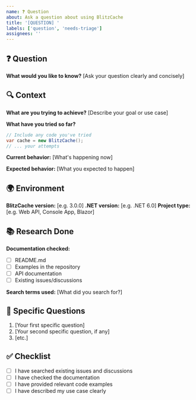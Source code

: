 ```yaml
---
name: ❓ Question
about: Ask a question about using BlitzCache
title: '[QUESTION] '
labels: ['question', 'needs-triage']
assignees: ''
---
```


## ❓ Question

**What would you like to know?**
[Ask your question clearly and concisely]

## 🔍 Context

**What are you trying to achieve?**
[Describe your goal or use case]

**What have you tried so far?**
```csharp
// Include any code you've tried
var cache = new BlitzCache();
// ... your attempts
```

**Current behavior:**
[What's happening now]

**Expected behavior:**
[What you expected to happen]

## 🌍 Environment

**BlitzCache version:** [e.g. 3.0.0]
**.NET version:** [e.g. .NET 6.0]
**Project type:** [e.g. Web API, Console App, Blazor]

## 📚 Research Done

**Documentation checked:**
- [ ] README.md
- [ ] Examples in the repository
- [ ] API documentation
- [ ] Existing issues/discussions

**Search terms used:**
[What did you search for?]

## 🎯 Specific Questions

1. [Your first specific question]
2. [Your second specific question, if any]
3. [etc.]

## ✅ Checklist

- [ ] I have searched existing issues and discussions
- [ ] I have checked the documentation
- [ ] I have provided relevant code examples
- [ ] I have described my use case clearly
